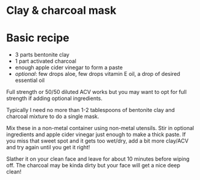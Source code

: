 # Clay & charcoal mask

# Basic recipe
- 3 parts bentonite clay
- 1 part activated charcoal
- enough apple cider vinegar to form a paste
- *optional*: few drops aloe, few drops vitamin E oil, a drop of desired essential oil

Full strength or 50/50 diluted ACV works but you may want to opt for full strength if adding optional ingredients.

Typically I need no more than 1-2 tablespoons of bentonite clay and charcoal mixture to do a single mask.

Mix these in a non-metal container using non-metal utensils. Stir in optional ingredients and apple cider vinegar just enough to make a thick paste. If you miss that sweet spot and it gets too wet/dry, add a bit more clay/ACV and try again until you get it right!

Slather it on your clean face and leave for about 10 minutes before wiping off. The charcoal may be kinda dirty but your face will get a nice deep clean!
